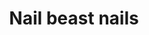 ---
layout: item
title: Nail beast nails
item-id: 10937
datatable: true
id: 10937
name: "Nail beast nails"
members: true
lowalch: 120
highalch: 180
examine: "The claws from a nail beast."
monsters:
  - id: 2946
    name: "Nail beast"
    members: true
    combat_level: 69
    wiki_url: "https://oldschool.runescape.wiki/w/Nail_beast#Level_69"
    drops:
      - quantity: "1"
        rarity: 1
        drop_requirements: null
  - id: 2947
    name: "Nail beast"
    members: true
    combat_level: 98
    wiki_url: "https://oldschool.runescape.wiki/w/Nail_beast#Level_98"
    drops:
      - quantity: "1"
        rarity: 1
        drop_requirements: null
  - id: 2948
    name: "Nail beast"
    members: true
    combat_level: 141
    wiki_url: "https://oldschool.runescape.wiki/w/Nail_beast#Level_141"
    drops:
      - quantity: "1"
        rarity: 1
        drop_requirements: null
---